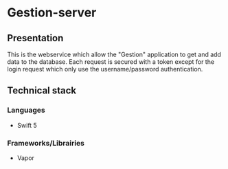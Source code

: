 # Gestion-server
## Presentation
This is the webservice which allow the "Gestion" application to get and add data to the database.
Each request is secured with a token except for the login request which only use the username/password authentication. 

## Technical stack
### Languages
- Swift 5

### Frameworks/Librairies
- Vapor
